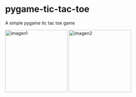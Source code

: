 # pygame-tic-tac-toe
A simple pygame tic tac toe game

<img src="https://github.com/oscar-gom/pygame-tic-tac-toe/assets/70782671/168ac2fb-c97b-40a9-99b2-fefab21ff4fb" alt="imagen1" width="200px">

<img src="https://github.com/oscar-gom/pygame-tic-tac-toe/assets/70782671/05be39bd-06fb-4ac2-b567-e8a287798e67" alt="imagen2" width="200px">


